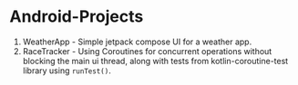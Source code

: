 # Android-Projects
1. WeatherApp - Simple jetpack compose UI for a weather app.
2. RaceTracker - Using Coroutines for concurrent operations without blocking the main ui thread, along with tests from kotlin-coroutine-test library using `runTest()`.
